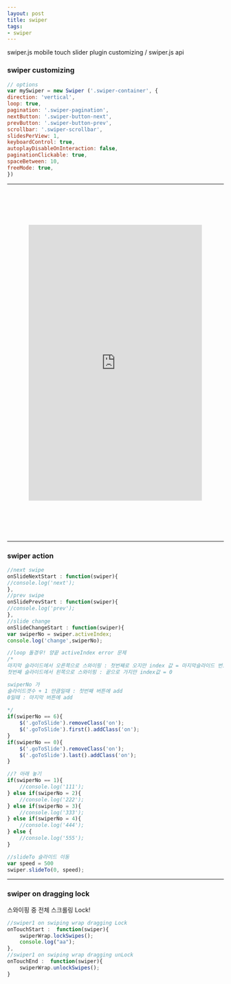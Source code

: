 ```yaml
---
layout: post
title: swiper
tags:
- swiper
---
```




swiper.js mobile touch slider plugin customizing / swiper.js api 


### swiper customizing

```javascript
// options  
var mySwiper = new Swiper ('.swiper-container', {
direction: 'vertical',
loop: true,
pagination: '.swiper-pagination',
nextButton: '.swiper-button-next',
prevButton: '.swiper-button-prev',
scrollbar: '.swiper-scrollbar',
slidesPerView: 1,
keyboardControl: true,
autoplayDisableOnInteraction: false,
paginationClickable: true,
spaceBetween: 10,
freeMode: true,
})     
```

---


<div class="frame_box" style="height:800px; transform:scale(0.8);">
	<iframe src="https://songssss.github.io/project/interact/170408_swiper/" frameborder="0" width="100%" height="100%" ></iframe>
</div>

---


### swiper action

```javascript
//next swipe
onSlideNextStart : function(swiper){
//console.log('next');
},
//prev swipe
onSlidePrevStart : function(swiper){
//console.log('prev');
},
//slide change
onSlideChangeStart : function(swiper){
var swiperNo = swiper.activeIndex;
console.log('change',swiperNo);

//loop 돌경우! 양끝 activeIndex error 문제
/*	
마지막 슬라이드에서 오른쪽으로 스와이핑 : 첫번째로 오지만 index 값 = 마지막슬라이드 번호 +1
첫번째 슬라이드에서 왼쪽으로 스와이핑 : 끝으로 가지만 index값 = 0

swiperNo 가
슬라이드갯수 + 1 만큼일때 : 첫번째 버튼에 add
0일때 : 마지막 버튼에 add
	
*/
if(swiperNo == 6){
	$('.goToSlide').removeClass('on');
	$('.goToSlide').first().addClass('on');
}
if(swiperNo == 0){
	$('.goToSlide').removeClass('on');
	$('.goToSlide').last().addClass('on');
}

//? 아래 놓기
if(swiperNo == 1){
	//console.log('111');
} else if(swiperNo = 2){
	//console.log('222');
} else if(swiperNo = 3){
	//console.log('333');
} else if(swiperNo = 4){
	//console.log('444');
} else {
	//console.log('555');
}

//slideTo 슬라이드 이동
var speed = 500
swiper.slideTo(0, speed);
```

---


### swiper on dragging lock 

스와이핑 중 전체 스크롤링 Lock!

```javascript
//swiper1 on swiping wrap dragging Lock
onTouchStart :  function(swiper){
	swiperWrap.lockSwipes();
	console.log("aa");
},
//swiper1 on swiping wrap dragging unLock
onTouchEnd :  function(swiper){
	swiperWrap.unlockSwipes();
}
```


<style>
@media screen and (max-width: 640px) {
.frame_box{
width: 300px;
margin: 0 auto;
height: 640px !important;
border: 1px solid #ccc;
overflow:hidden;
transform:scale(1);
}
}
<style>